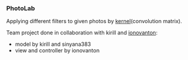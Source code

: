 ### PhotoLab

Applying different filters to given photos by [kernel](https://en.wikipedia.org/wiki/Kernel_(image_processing))(convolution matrix).

Team project done in collaboration with kirill and [ionovanton](https://github.com/ionovanton):

- model by kirill and sinyana383
- view and controller by ionovanton
